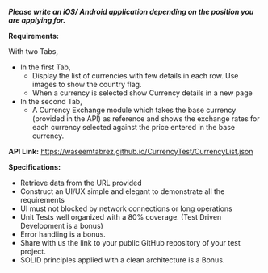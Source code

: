 ***Please write an iOS/ Android application depending on the position you are applying for.***

**Requirements:**

With two Tabs,
- In the first Tab,
  - Display the list of currencies with few details in each row. Use images to show the country flag.
  - When a currency is selected show Currency details in a new page
- In the second Tab,
  - A Currency Exchange module which takes the base currency (provided in the API) as reference and shows the exchange rates for each currency selected against the price entered in the base currency. 

**API Link:** https://waseemtabrez.github.io/CurrencyTest/CurrencyList.json

**Specifications:**
- Retrieve data from the URL provided 
- Construct an UI/UX simple and elegant to demonstrate all the requirements
- UI must not blocked by network connections or long operations 
- Unit Tests well organized with a 80% coverage. (Test Driven Development is a bonus)
- Error handling is a bonus.
- Share with us the link to your public GitHub repository of your test project.
- SOLID principles applied with a clean architecture is a Bonus.

